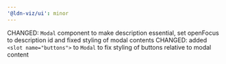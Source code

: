 ```yaml
---
'@ldn-viz/ui': minor
---
```


CHANGED: `Modal` component to make description essential, set openFocus to description id and fixed styling of modal contents
CHANGED: added `<slot name="buttons">` to `Modal` to fix styling of buttons relative to modal content
